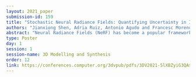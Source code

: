 ```yaml
---
layout: 2021_paper
submission-id: 159
title: "Stochastic Neural Radiance Fields: Quantifying Uncertainty in Implicit 3D Representations"
authors: "Jianxiong Shen, Adria Ruiz, Antonio Agudo and Francesc Moreno"
abstract: "Neural Radiance Fields (NeRF) has become a popular framework for learning implicit 3D representations and addressing different tasks such as novel-view synthesis or depth-map estimation. However, in downstream applications where decisions need to be made based on automatic predictions, it is critical to leverage the confidence associated with the model estimations. Whereas uncertainty quantification is a long-standing problem in Machine Learning, it has been largely overlooked in the recent NeRF literature. In this context, we propose Stochastic Neural Radiance Fields (S-NeRF), a generalization of standard NeRF that learns a probability distribution over all the possible radiance fields modeling the scene. This distribution allows to quantify the uncertainty associated with the scene information provided by the model. S-NeRF optimization is posed as a Bayesian learning problem which is efficiently addressed using the Variational Inference framework. Exhaustive experiments over benchmark datasets demonstrate that S-NeRF is able to provide more reliable predictions and confidence values than generic approaches previously proposed for uncertainty estimation in other domains."
type: Poster
day: 1
session: 1
session-name: 3D Modelling and Synthesis
order: 12
link: https://conferences.computer.org/3dvpub/pdfs/3DV2021-5lXBZyiG3QAsRBKXHIjqU8/268800a972/268800a972.pdf
---
```

